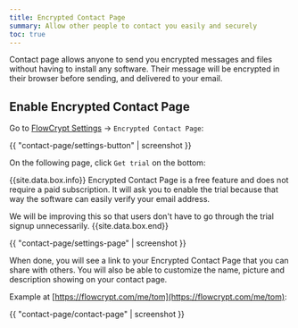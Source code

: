 ```yaml
---
title: Encrypted Contact Page
summary: Allow other people to contact you easily and securely
toc: true
---
```


Contact page allows anyone to send you encrypted messages and files without having to install any software. Their message will be encrypted in their browser before sending, and delivered to your email.

## Enable Encrypted Contact Page

Go to [FlowCrypt Settings](open-settings.html) -> `Encrypted Contact Page`:

{{ "contact-page/settings-button" | screenshot }}

On the following page, click `Get trial` on the bottom:

{{site.data.box.info}}
Encrypted Contact Page is a free feature and does not require a paid subscription. It will ask you to enable the trial because that way the software can easily verify your email address.

We will be improving this so that users don't have to go through the trial signup unnecessarily.
{{site.data.box.end}}

{{ "contact-page/settings-page" | screenshot }}

When done, you will see a link to your Encrypted Contact Page that you can share with others. You will also be able to customize the name, picture and description showing on your contact page.

Example at [https://flowcrypt.com/me/tom](https://flowcrypt.com/me/tom):

{{ "contact-page/contact-page" | screenshot }}